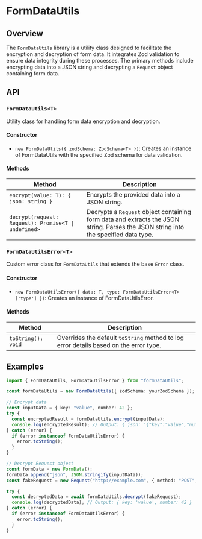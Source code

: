 # FormDataUtils

## Overview

The `FormDataUtils` library is a utility class designed to facilitate the encryption and decryption of form data. It integrates Zod validation to ensure data integrity during these processes. The primary methods include encrypting data into a JSON string and decrypting a `Request` object containing form data.

## API

### `FormDataUtils<T>`

Utility class for handling form data encryption and decryption.

#### Constructor

- `new FormDataUtils({ zodSchema: ZodSchema<T> })`: Creates an instance of FormDataUtils with the specified Zod schema for data validation.

#### Methods

| Method                                               | Description                                                                                                                         |
| ---------------------------------------------------- | ----------------------------------------------------------------------------------------------------------------------------------- |
| `encrypt(value: T): { json: string }`                | Encrypts the provided data into a JSON string.                                                                                      |
| `decrypt(request: Request): Promise<T \| undefined>` | Decrypts a `Request` object containing form data and extracts the JSON string. Parses the JSON string into the specified data type. |

### `FormDataUtilsError<T>`

Custom error class for `FormDataUtils` that extends the base `Error` class.

#### Constructor

- `new FormDataUtilsError({ data: T, type: FormDataUtilsError<T>['type'] })`: Creates an instance of FormDataUtilsError.

#### Methods

| Method             | Description                                                                           |
| ------------------ | ------------------------------------------------------------------------------------- |
| `toString(): void` | Overrides the default `toString` method to log error details based on the error type. |

## Examples

```typescript
import { FormDataUtils, FormDataUtilsError } from "formDataUtils";

const formDataUtils = new FormDataUtils({ zodSchema: yourZodSchema });

// Encrypt data
const inputData = { key: "value", number: 42 };
try {
  const encryptedResult = formDataUtils.encrypt(inputData);
  console.log(encryptedResult); // Output: { json: '{"key":"value","number":42}' }
} catch (error) {
  if (error instanceof FormDataUtilsError) {
    error.toString();
  }
}

// Decrypt Request object
const formData = new FormData();
formData.append("json", JSON.stringify(inputData));
const fakeRequest = new Request("http://example.com", { method: "POST", body: formData });

try {
  const decryptedData = await formDataUtils.decrypt(fakeRequest);
  console.log(decryptedData); // Output: { key: 'value', number: 42 }
} catch (error) {
  if (error instanceof FormDataUtilsError) {
    error.toString();
  }
}
```
